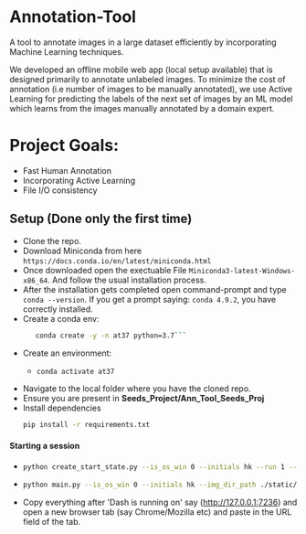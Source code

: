 # Annotation-Tool
A tool to annotate images in a large dataset efficiently by incorporating Machine Learning techniques.

We developed an offline mobile web app (local setup available) that is designed primarily to annotate unlabeled images. To minimize the cost of annotation (i.e number of images to be manually annotated), we use Active Learning for predicting the labels of the next set of images by an ML model which learns from the images manually annotated by a domain expert. 


# Project Goals:
* Fast Human Annotation
* Incorporating Active Learning
* File I/O consistency



## Setup (Done only the first time)
* Clone the repo. 
* Download Miniconda from here `https://docs.conda.io/en/latest/miniconda.html`
* Once downloaded open the exectuable File `Miniconda3-latest-Windows-x86_64`. And follow the usual installation process.
* After the installation gets completed open command-prompt and type `conda --version`. If you get a prompt saying: `conda 4.9.2`, you have correctly installed.
* Create a conda env: 
  ```bash
     conda create -y -n at37 python=3.7```

* Create an environment:
  - ```bash
    conda activate at37
    ```
* Navigate to the local folder where you have the cloned repo.
* Ensure you are present in **Seeds_Project/Ann_Tool_Seeds_Proj**
* Install dependencies
  ```bash
  pip install -r requirements.txt
  ```




#### Starting a session 
* ```bash
  python create_start_state.py --is_os_win 0 --initials hk --run 1 --global_reset 0 --img_dir_path ./static/Path2ImageFolder
  ```
* ```bash
  python main.py --is_os_win 0 --initials hk --img_dir_path ./static/Path2ImageFolder
  ```
* Copy everything after 'Dash is running on' say (http://127.0.0.1:7236) and open a new browser tab (say Chrome/Mozilla etc) and paste in the URL field of the tab.
